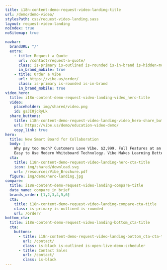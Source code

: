 ```yaml
---
title: i18n-content-demo-request-video-landing-title
url: /demo/demo-video/
stylesPath: css/request-video-landing.sass
layout: request-video-landing
noIndex: true
noSitemap: true

navbar:
  brandURL: "/"
  extra:
    - title: Request a Quote
      url: /contact/request-a-quote/
      class: is-primary is-outlined is-rounded is-in-brand is-hidden-mobile
      in_brand_mobile: true
    - title: Order a Vibe
      url: https://vibe.us/order/
      class: is-primary is-rounded is-in-brand
      in_brand_mobile: true
video_hero:
  title: i18n-content-demo-request-video-landing-video_hero-title
  video:
    placeholder: img/shared/video.png
    id: gsJI0jcRyLk
  share_buttons:
    title: i18n-content-demo-request-video-landing-video_hero-share_buttons-title
    url: https://vibe.us/demo/education-video-demo/
    copy_link: true
hero:
  title: New Smart Board for Collaboration
  body: |
    Why pay too much? Customers Love Vibe. $2,999. Full Features at an Affordable Price Point.
    Easy to Use Modern Whiteboard Technology. Vibe Makes Learning Better.
  cta:
    title: i18n-content-demo-request-video-landing-hero-cta-title
    icon: img/shared/download.svg
    url: /resources/Vibe_Brochure.pdf
  figure: img/demo/hero-landing.jpg
compare:
  title: i18n-content-demo-request-video-landing-compare-title
  data_name: compare_in_brief
  brands_order: [1,2,3,4,5,6]
  cta:
    title: i18n-content-demo-request-video-landing-compare-cta-title
    class: is-primary is-outlined is-rounded
    url: /order/
bottom_cta:
  title: i18n-content-demo-request-video-landing-bottom_cta-title
  cta:
    buttons:
      - title: i18n-content-demo-request-video-landing-bottom_cta-cta-title
        url: /contact/
        class: is-black is-outlined is-open-live-demo-scheduler
      - title: Contact Sales
        url: /contact/
        class: is-black
---
```

